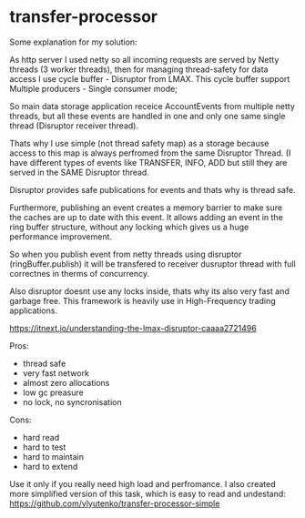 # transfer-processor

Some explanation for my solution:

As http server I used netty so all incoming requests are served by Netty threads (3 worker threads),
then for managing thread-safety for data access I use cycle buffer - Disruptor from LMAX.
This cycle buffer support Multiple producers - Single consumer mode;

So main data storage application receice AccountEvents from multiple netty threads,
but all these events are handled in one and only one same single thread (Disruptor receiver thread). 

Thats why I use simple (not thread safety map) as a storage because access to this map is always perfromed 
from the same Disruptor Thread. (I have different types of events like TRANSFER, INFO, ADD but still they are
served in the SAME Disruptor thread.

Disruptor provides safe publications for events and thats why is thread safe.

Furthermore, publishing an event creates a memory barrier to make sure the caches are up to date with this event. 
It allows adding an event in the ring buffer structure, without any locking which gives us a huge performance improvement.

So when you publish event from netty threads using disruptor (ringBuffer.publish) 
it will be transfered to receiver dusruptor thread with full correctnes in therms of concurrency.

Also disruptor doesnt use any locks inside, thats why its also very fast and garbage free.
This framework is heavily use in High-Frequency trading applications.

https://itnext.io/understanding-the-lmax-disruptor-caaaa2721496

Pros:
- thread safe
- very fast network
- almost zero allocations
- low gc preasure
- no lock, no syncronisation

Cons:
- hard read
- hard to test
- hard to maintain
- hard to extend

Use it only if you really need high load and perfromance.
I also created more simplified version of this task, which is easy to read and undestand:
https://github.com/vlyutenko/transfer-processor-simple


